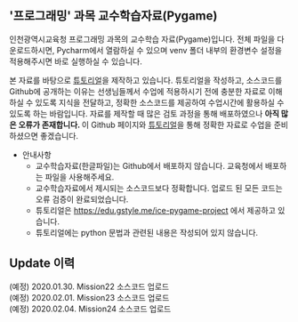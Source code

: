 ## '프로그래밍' 과목 교수학습자료(Pygame)

인천광역시교육청 프로그래밍 과목의 교수학습 자료(Pygame)입니다. 전체 파일을 다운로드하시면, Pycharm에서 열람하실 수 있으며 venv 폴더 내부의 환경변수 설정을 적용해주시면 바로 실행하실 수 있습니다.   

본 자료를 바탕으로 [튜토리얼](https://edu.gstyle.me/ice-pygame-project)을 제작하고 있습니다. 튜토리얼을 작성하고, 소스코드를 Github에 공개하는 이유는 선생님들께서 수업에 적용하시기 전에 충분한 자료로 이해하실 수 있도록 지식을 전달하고, 정확한 소스코드를 제공하여 수업시간에 활용하실 수 있도록 하는 바람입니다. 자료를 제작할 때 많은 검토 과정을 통해 배포하였으나 <b> 아직 많은 오류가 존재합니다. </b> 이 Github 페이지와 [튜토리얼](https://edu.gstyle.me/teaching)을 통해 정확한 자료로 수업을 준비하셨으면 좋겠습니다.

* 안내사항
    - 교수학습자료(한글파일)는 Github에서 배포하지 않습니다. 교육청에서 배포하는 파일을 사용해주세요.
    - 교수학습자료에서 제시되는 소스코드보다 정확합니다. 업로드 된 모든 코드는 오류 검증이 완료되었습니다.
    - 튜토리얼은 <https://edu.gstyle.me/ice-pygame-project> 에서 제공하고 있습니다.
    - 튜토리얼에는 python 문법과 관련된 내용은 작성되어 있지 않습니다. 


## Update 이력 
(예정) 2020.01.30. Mission22 소스코드 업로드     
(예정) 2020.02.01. Mission23 소스코드 업로드     
(예정) 2020.02.04. Mission24 소스코드 업로드     